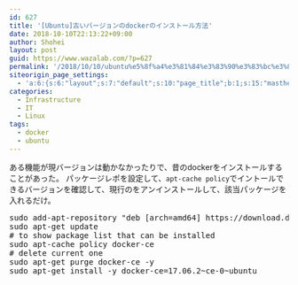 ```yaml
---
id: 627
title: '[Ubuntu]古いバージョンのdockerのインストール方法'
date: 2018-10-10T22:13:22+09:00
author: Shohei
layout: post
guid: https://www.wazalab.com/?p=627
permalink: '/2018/10/10/ubuntu%e5%8f%a4%e3%81%84%e3%83%90%e3%83%bc%e3%82%b8%e3%83%a7%e3%83%b3%e3%81%aedocker%e3%81%ae%e3%82%a4%e3%83%b3%e3%82%b9%e3%83%88%e3%83%bc%e3%83%ab%e6%96%b9%e6%b3%95/'
siteorigin_page_settings:
  - 'a:6:{s:6:"layout";s:7:"default";s:10:"page_title";b:1;s:15:"masthead_margin";b:1;s:13:"footer_margin";b:1;s:16:"display_masthead";b:1;s:22:"display_footer_widgets";b:1;}'
categories:
  - Infrastructure
  - IT
  - Linux
tags:
  - docker
  - ubuntu
---
```

ある機能が現バージョンは動かなかったりで、昔のdockerをインストールすることがあった。
パッケージレポを設定して、`apt-cache policy`でイントールできるバージョンを確認して、現行のをアンインストールして、該当パッケージを入れるだけ。


 
<pre class="theme:dark-terminal lang:default decode:true " >sudo add-apt-repository "deb [arch=amd64] https://download.docker.com/linux/ubuntu xenial stable"
sudo apt-get update
# to show package list that can be installed
sudo apt-cache policy docker-ce
# delete current one
sudo apt-get purge docker-ce -y
sudo apt-get install -y docker-ce=17.06.2~ce-0~ubuntu</pre> 


